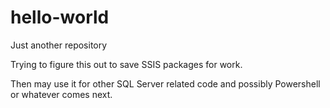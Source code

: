 # hello-world
Just another repository

Trying to figure this out to save SSIS packages for work.

Then may use it for other SQL Server related code and possibly Powershell or whatever comes next.
